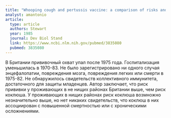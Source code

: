 ```yaml
---
title: "Whooping cough and pertussis vaccine: a comparison of risks and benefits in Britain during the period 1968-83"
analyst: amantonio
article:
  type: article
  authors: Stewart
  year: 1985
  journal: Dev Biol Stand
  link: https://www.ncbi.nlm.nih.gov/pubmed/3835080
  pubmed: 3835080
---
```


В Британии прививочный охват упал после 1975 года. Госпитализация уменьшилась в 1970-83. Не было зарегистрировано ни одного случая энцефалопатии, повреждения мозга, повреждения легких или смерти в 1975-82.
Не обнаружилось свидетельств коллективного иммунитета, достаточного для защиты младенцев.
Автор заключает, что риск прививки у проживающих в не нищих районах Британии выше, чем риск коклюша. У проживающих в нищих районах риск коклюша возмножно незначительно выше, но нет никаких свидетельств, что коклюш в них ассоциирован с повышенной смертностью или с хроническими осложнениями.
